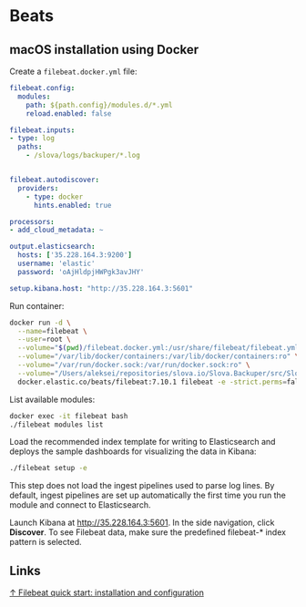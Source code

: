 # Beats

## macOS installation using Docker

Create a `filebeat.docker.yml` file:

```yml
filebeat.config:
  modules:
    path: ${path.config}/modules.d/*.yml
    reload.enabled: false

filebeat.inputs:
- type: log
  paths:
    - /slova/logs/backuper/*.log


filebeat.autodiscover:
  providers:
    - type: docker
      hints.enabled: true

processors:
- add_cloud_metadata: ~

output.elasticsearch:
  hosts: ['35.228.164.3:9200']
  username: 'elastic'
  password: 'oAjHldpjHWPgk3avJHY'

setup.kibana.host: "http://35.228.164.3:5601"
```

Run container:

```bash
docker run -d \
  --name=filebeat \
  --user=root \
  --volume="$(pwd)/filebeat.docker.yml:/usr/share/filebeat/filebeat.yml:ro" \
  --volume="/var/lib/docker/containers:/var/lib/docker/containers:ro" \
  --volume="/var/run/docker.sock:/var/run/docker.sock:ro" \
  --volume="/Users/aleksei/repositories/slova.io/Slova.Backuper/src/Slova.Backuper/bin/Debug/net5.0/logs:/slova/logs/backuper:ro" \
  docker.elastic.co/beats/filebeat:7.10.1 filebeat -e -strict.perms=false
```

List available modules:

```bash
docker exec -it filebeat bash
./filebeat modules list
```

Load the recommended index template for writing to Elasticsearch and deploys the sample dashboards for visualizing the data in Kibana:

```bash
./filebeat setup -e
```

This step does not load the ingest pipelines used to parse log lines. By default, ingest pipelines are set up automatically the first time you run the module and connect to Elasticsearch.

Launch Kibana at http://35.228.164.3:5601. In the side navigation, click **Discover**. To see Filebeat data, make sure the predefined filebeat-* index pattern is selected.

## Links

[↑ Filebeat quick start: installation and configuration](https://www.elastic.co/guide/en/beats/filebeat/current/filebeat-installation-configuration.html)
